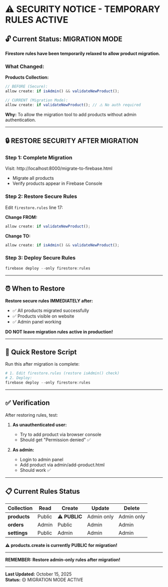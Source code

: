 # ⚠️ SECURITY NOTICE - TEMPORARY RULES ACTIVE

## 🔓 Current Status: MIGRATION MODE

**Firestore rules have been temporarily relaxed to allow product migration.**

### **What Changed:**

**Products Collection:**
```javascript
// BEFORE (Secure):
allow create: if isAdmin() && validateNewProduct();

// CURRENT (Migration Mode):
allow create: if validateNewProduct(); // ⚠️ No auth required
```

**Why:** To allow the migration tool to add products without admin authentication.

---

## 🔒 RESTORE SECURITY AFTER MIGRATION

### **Step 1: Complete Migration**

Visit: http://localhost:8000/migrate-to-firebase.html
- Migrate all products
- Verify products appear in Firebase Console

### **Step 2: Restore Secure Rules**

Edit `firestore.rules` line 17:

**Change FROM:**
```javascript
allow create: if validateNewProduct();
```

**Change TO:**
```javascript
allow create: if isAdmin() && validateNewProduct();
```

### **Step 3: Deploy Secure Rules**

```powershell
firebase deploy --only firestore:rules
```

---

## ⏰ When to Restore

**Restore secure rules IMMEDIATELY after:**
- ✅ All products migrated successfully
- ✅ Products visible on website
- ✅ Admin panel working

**DO NOT leave migration rules active in production!**

---

## 🎯 Quick Restore Script

Run this after migration is complete:

```powershell
# 1. Edit firestore.rules (restore isAdmin() check)
# 2. Deploy:
firebase deploy --only firestore:rules
```

---

## ✅ Verification

After restoring rules, test:

1. **As unauthenticated user:**
   - Try to add product via browser console
   - Should get "Permission denied" ✅

2. **As admin:**
   - Login to admin panel
   - Add product via admin/add-product.html
   - Should work ✅

---

## 📋 Current Rules Status

| Collection | Read | Create | Update | Delete |
|------------|------|--------|--------|--------|
| **products** | Public | ⚠️ **PUBLIC** | Admin only | Admin only |
| **orders** | Admin | Public | Admin | Admin |
| **settings** | Public | Admin | Admin | Admin |

**⚠️ products.create is currently PUBLIC for migration!**

---

**REMEMBER: Restore admin-only rules after migration!**

---

**Last Updated:** October 15, 2025  
**Status:** 🟡 MIGRATION MODE ACTIVE
